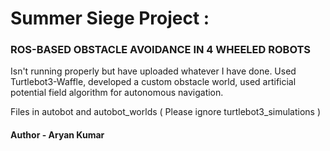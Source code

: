 # Summer Siege Project :
### ROS-BASED OBSTACLE AVOIDANCE IN 4 WHEELED ROBOTS

Isn't running properly but have uploaded whatever I have done.
Used Turtlebot3-Waffle, developed a custom obstacle world, used artificial potential field algorithm for autonomous navigation.

Files in autobot and autobot_worlds ( Please ignore turtlebot3_simulations )

####  Author - Aryan Kumar
